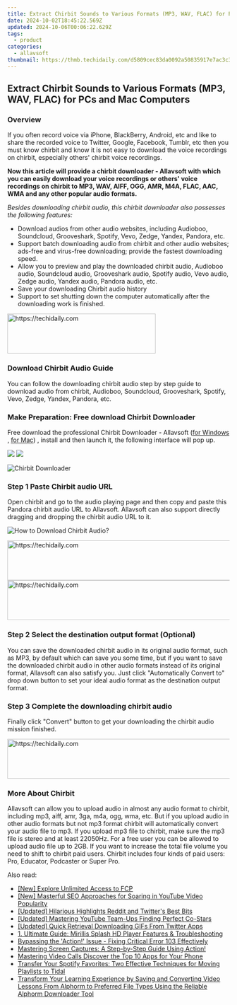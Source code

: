 ```yaml
---
title: Extract Chirbit Sounds to Various Formats (MP3, WAV, FLAC) for PCs and Mac Computers
date: 2024-10-02T18:45:22.569Z
updated: 2024-10-06T00:06:22.629Z
tags:
  - product
categories:
  - allavsoft
thumbnail: https://thmb.techidaily.com/d5809cec83da0092a50835917e7ac3c3a1061e52f8ccc6c9a1b115c4c6f0d9e6.jpg
---
```


## Extract Chirbit Sounds to Various Formats (MP3, WAV, FLAC) for PCs and Mac Computers

### Overview

If you often record voice via iPhone, BlackBerry, Android, etc and like to share the recorded voice to Twitter, Google, Facebook, Tumblr, etc then you must know chirbit and know it is not easy to download the voice recordings on chirbit, especially others' chirbit voice recordings.

**Now this article will provide a chirbit downloader - Allavsoft with which you can easily download your voice recordings or others' voice recordings on chirbit to MP3, WAV, AIFF, OGG, AMR, M4A, FLAC, AAC, WMA and any other popular audio formats.**

_Besides downloading chirbit audio, this chirbit downloader also possesses the following features:_

* Download audios from other audio websites, including Audioboo, Soundcloud, Grooveshark, Spotify, Vevo, Zedge, Yandex, Pandora, etc.
* Support batch downloading audio from chirbit and other audio websites; ads-free and virus-free downloading; provide the fastest downloading speed.
* Allow you to preview and play the downloaded chirbit audio, Audioboo audio, Soundcloud audio, Grooveshark audio, Spotify audio, Vevo audio, Zedge audio, Yandex audio, Pandora audio, etc.
* Save your downloading Chirbit audio history
* Support to set shutting down the computer automatically after the downloading work is finished.

<!-- affiliate ads begin -->
<a href="https://aligracehair.sjv.io/c/5597632/2135358/19272" target="_top" id="2135358">
  <img src="//a.impactradius-go.com/display-ad/19272-2135358" border="0" alt="https://techidaily.com" width="336" height="90"/>
</a>
<img height="0" width="0" src="https://aligracehair.sjv.io/i/5597632/2135358/19272" style="position:absolute;visibility:hidden;" border="0" />
<!-- affiliate ads end -->

### Download Chirbit Audio Guide

You can follow the downloading chirbit audio step by step guide to download audio from chirbit, Audioboo, Soundcloud, Grooveshark, Spotify, Vevo, Zedge, Yandex, Pandora, etc.

### Make Preparation: Free download Chirbit Downloader

Free download the professional Chirbit Downloader - Allavsoft ([for Windows](https://tools.techidaily.com/allavsoft/products/) , [for Mac](https://tools.techidaily.com/allavsoft/products/)) , install and then launch it, the following interface will pop up.

[![](https://www.allavsoft.com/how-to/../images/how-to/free-download-win.jpg)](https://tools.techidaily.com/allavsoft/products/) [![](https://www.allavsoft.com/how-to/../images/how-to/free-download-mac.jpg)](https://tools.techidaily.com/allavsoft/products/)

![Chirbit Downloader](https://www.allavsoft.com/how-to/../images/allavsoft/screen-shot-600.jpg)

### Step 1 Paste Chirbit audio URL

Open chirbit and go to the audio playing page and then copy and paste this Pandora chirbit audio URL to Allavsoft. Allavsoft can also support directly dragging and dropping the chirbit audio URL to it.

![How to Download Chirbit Audio?](https://www.allavsoft.com/how-to/../images/how-to/download-rtmp-video/download-rtmp-video.jpg)

<!-- affiliate ads begin -->
<a href="https://imp.i357552.net/c/5597632/1013424/11832" target="_top" id="1013424">
  <img src="//a.impactradius-go.com/display-ad/11832-1013424" border="0" alt="https://techidaily.com" width="728" height="90"/>
</a>
<img height="0" width="0" src="https://imp.i357552.net/i/5597632/1013424/11832" style="position:absolute;visibility:hidden;" border="0" />
<!-- affiliate ads end -->

<!-- affiliate ads begin -->
<a href="https://unicoeye.pxf.io/c/5597632/2134218/18498" target="_top" id="2134218">
  <img src="//a.impactradius-go.com/display-ad/18498-2134218" border="0" alt="https://techidaily.com" width="728" height="90"/>
</a>
<img height="0" width="0" src="https://unicoeye.pxf.io/i/5597632/2134218/18498" style="position:absolute;visibility:hidden;" border="0" />
<!-- affiliate ads end -->

### Step 2 Select the destination output format (Optional)

You can save the downloaded chirbit audio in its original audio format, such as MP3, by default which can save you some time, but if you want to save the downloaded chirbit audio in other audio formats instead of its original format, Allavsoft can also satisfy you. Just click "Automatically Convert to" drop down button to set your ideal audio format as the destination output format.

### Step 3 Complete the downloading chirbit audio

Finally click "Convert" button to get your downloading the chirbit audio mission finished.

<!-- affiliate ads begin -->
<a href="https://appsumo.8odi.net/c/5597632/2100542/7443" target="_top" id="2100542">
  <img src="//a.impactradius-go.com/display-ad/7443-2100542" border="0" alt="https://techidaily.com" width="728" height="90"/>
</a>
<img height="0" width="0" src="https://appsumo.8odi.net/i/5597632/2100542/7443" style="position:absolute;visibility:hidden;" border="0" />
<!-- affiliate ads end -->

### More About Chirbit

Allavsoft can allow you to upload audio in almost any audio format to chirbit, including mp3, aiff, amr, 3ga, m4a, ogg, wma, etc. But if you upload audio in other audio formats but not mp3 format chirbit will automatically convert your audio file to mp3\. If you upload mp3 file to chirbit, make sure the mp3 file is stereo and at least 22050Hz. For a free user you can be allowed to upload audio file up to 2GB. If you want to increase the total file volume you need to shift to chirbit paid users. Chirbit includes four kinds of paid users: Pro, Educator, Podcaster or Super Pro.

<ins class="adsbygoogle"
     style="display:block"
     data-ad-format="autorelaxed"
     data-ad-client="ca-pub-7571918770474297"
     data-ad-slot="1223367746"></ins>

<ins class="adsbygoogle"
     style="display:block"
     data-ad-client="ca-pub-7571918770474297"
     data-ad-slot="8358498916"
     data-ad-format="auto"
     data-full-width-responsive="true"></ins>

<span class="atpl-alsoreadstyle">Also read:</span>
<div><ul>
<li><a href="https://some-techniques.techidaily.com/new-explore-unlimited-access-to-fcp/"><u>[New] Explore Unlimited Access to FCP</u></a></li>
<li><a href="https://youtube-webster.techidaily.com/asterful-seo-approaches-for-soaring-in-youtube-video-popularity/"><u>[New] Masterful SEO Approaches for Soaring in YouTube Video Popularity</u></a></li>
<li><a href="https://twitter-videos.techidaily.com/updated-hilarious-highlights-reddit-and-twitters-best-bits/"><u>[Updated] Hilarious Highlights Reddit and Twitter's Best Bits</u></a></li>
<li><a href="https://facebook-video-footage.techidaily.com/updated-mastering-youtube-team-ups-finding-perfect-co-stars/"><u>[Updated] Mastering YouTube Team-Ups Finding Perfect Co-Stars</u></a></li>
<li><a href="https://twitter-videos.techidaily.com/updated-quick-retrieval-downloading-gifs-from-twitter-apps/"><u>[Updated] Quick Retrieval Downloading GIFs From Twitter Apps</u></a></li>
<li><a href="https://win-alternatives.techidaily.com/1-ultimate-guide-mirillis-splash-hd-player-features-and-troubleshooting/"><u>1. Ultimate Guide: Mirillis Splash HD Player Features & Troubleshooting</u></a></li>
<li><a href="https://win-alternatives.techidaily.com/bypassing-the-action-issue-fixing-critical-error-103-effectively/"><u>Bypassing the 'Action!' Issue - Fixing Critical Error 103 Effectively</u></a></li>
<li><a href="https://win-alternatives.techidaily.com/mastering-screen-captures-a-step-by-step-guide-using-action/"><u>Mastering Screen Captures: A Step-by-Step Guide Using Action!</u></a></li>
<li><a href="https://video-screen-grab.techidaily.com/mastering-video-calls-discover-the-top-10-apps-for-your-phone/"><u>Mastering Video Calls Discover the Top 10 Apps for Your Phone</u></a></li>
<li><a href="https://win-alternatives.techidaily.com/transfer-your-spotify-favorites-two-effective-techniques-for-moving-playlists-to-tidal/"><u>Transfer Your Spotify Favorites: Two Effective Techniques for Moving Playlists to Tidal</u></a></li>
<li><a href="https://win-alternatives.techidaily.com/transform-your-learning-experience-by-saving-and-converting-video-lessons-from-alphorm-to-preferred-file-types-using-the-reliable-alphorm-downloader-tool/"><u>Transform Your Learning Experience by Saving and Converting Video Lessons From Alphorm to Preferred File Types Using the Reliable Alphorm Downloader Tool</u></a></li>
</ul></div>

